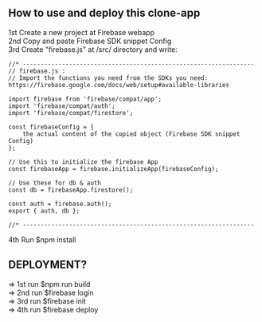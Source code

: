 ## How to use and deploy this clone-app
1st Create a new project at Firebase webapp<br>
2nd Copy and paste Firebase SDK snippet Config<br>
3rd Create "firebase.js" at /src/ directory and write:<br>

    //* -----------------------------------------------------------------
    // firebase.js :
    // Import the functions you need from the SDKs you need: https://firebase.google.com/docs/web/setup#available-libraries

    import firebase from 'firebase/compat/app';
    import 'firebase/compat/auth';
    import 'firebase/compat/firestore';

    const firebaseConfig = {
        the actual content of the copied object (Firebase SDK snippet Config)
    };

    // Use this to initialize the firebase App
    const firebaseApp = firebase.initializeApp(firebaseConfig);

    // Use these for db & auth
    const db = firebaseApp.firestore();

    const auth = firebase.auth();
    export { auth, db };

    //* -----------------------------------------------------------------
4th Run $npm install

## DEPLOYMENT?
=> 1st run $npm run build <br>
=> 2nd run $firebase login <br>
=> 3rd run $firebase init <br>
=> 4th run $firebase deploy <br>
